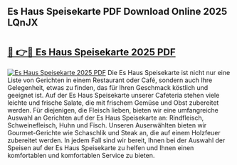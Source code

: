 ## Es Haus Speisekarte PDF Download Online 2025 LQnJX

# <h2><a href="http://gcc58r.nevu.top/?p=Es+Haus+Speisekarte">🔗 👉🔴 Es Haus Speisekarte 2025 PDF</a></h2>

[![Es Haus Speisekarte 2025 PDF](https://i.imgur.com/dBaPXMq.png)](http://gcc58r.nevu.top/?p=Es+Haus+Speisekarte)
Die Es Haus Speisekarte ist nicht nur eine Liste von Gerichten in einem Restaurant oder Café, sondern auch Ihre Gelegenheit, etwas zu finden, das für Ihren Geschmack köstlich und geeignet ist. Auf der Es Haus Speisekarte unserer Cafeteria stehen viele leichte und frische Salate, die mit frischem Gemüse und Obst zubereitet werden. Für diejenigen, die Fleisch lieben, bieten wir eine umfangreiche Auswahl an Gerichten auf der Es Haus Speisekarte an: Rindfleisch, Schweinefleisch, Huhn und Fisch. Unseren Auserwählten bieten wir Gourmet-Gerichte wie Schaschlik und Steak an, die auf einem Holzfeuer zubereitet werden. In jedem Fall sind wir bereit, Ihnen bei der Auswahl der Speisen auf der Es Haus Speisekarte zu helfen und Ihnen einen komfortablen und komfortablen Service zu bieten.
